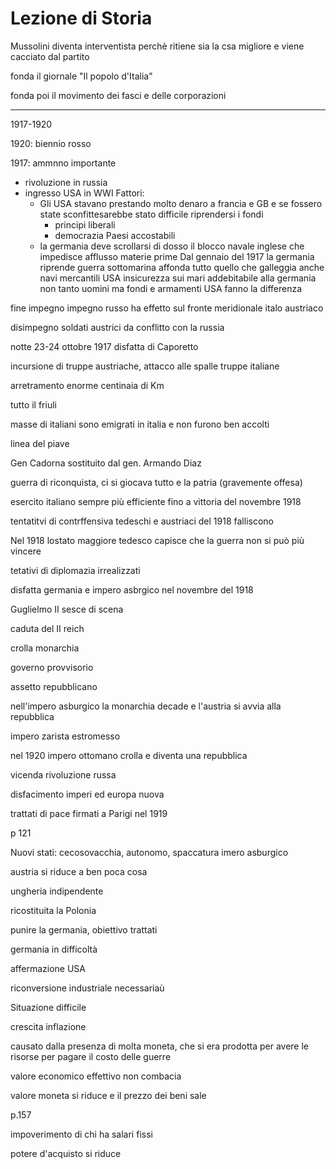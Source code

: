 # Lezione di Storia


Mussolini diventa interventista perchè ritiene sia la csa migliore e viene cacciato dal partito

fonda il giornale "Il popolo d'Italia"

fonda poi il movimento dei fasci e delle corporazioni

---


1917-1920


1920: biennio rosso

1917: ammnno importante
* rivoluzione in russia
* ingresso USA in WWI
Fattori:
	* Gli USA stavano prestando molto denaro a francia e GB e se fossero state sconfittesarebbe stato difficile riprendersi i fondi
		* principi liberali
		* democrazia
Paesi accostabili
	* la germania deve scrollarsi di dosso il blocco navale inglese che impedisce afflusso materie prime
	Dal gennaio del 1917 la germania riprende guerra sottomarina
	affonda tutto quello che galleggia
	anche navi mercantili USA
	insicurezza sui mari addebitabile alla germania
non tanto uomini ma fondi e armamenti USA fanno la differenza

fine impegno impegno russo ha effetto sul fronte meridionale italo austriaco

disimpegno soldati austrici da conflitto con la russia

notte 23-24 ottobre 1917 
disfatta di Caporetto

incursione di truppe austriache, attacco alle spalle truppe italiane

arretramento enorme
centinaia di Km

tutto il friuli

masse di italiani sono emigrati in italia e non furono ben accolti

linea del piave

Gen Cadorna sostituito dal gen. Armando Diaz

guerra di riconquista, ci si giocava tutto e la patria (gravemente offesa)

esercito italiano sempre più efficiente fino a vittoria del novembre 1918




tentatitvi di contrffensiva tedeschi e austriaci del 1918 falliscono

Nel 1918 lostato maggiore tedesco capisce che la guerra non si può più vincere

tetativi di diplomazia irrealizzati

disfatta germania e impero asbrgico nel novembre del 1918

Guglielmo II sesce di scena 

caduta del II reich

crolla monarchia

governo provvisorio

assetto repubblicano


nell'impero asburgico la monarchia decade e l'austria si avvia alla repubblica

impero zarista estromesso

nel 1920 impero ottomano crolla e diventa una repubblica

vicenda rivoluzione russa

disfacimento imperi ed europa nuova 

trattati di pace firmati a Parigi nel 1919

p 121

Nuovi stati:
cecosovacchia, autonomo, spaccatura imero asburgico

austria si riduce a ben poca cosa

ungheria indipendente

ricostituita la Polonia

punire la germania, obiettivo trattati

germania in difficoltà

affermazione USA


riconversione industriale necessariaù

Situazione difficile

crescita inflazione

causato dalla presenza di molta moneta, che si era prodotta per avere le risorse per pagare il costo delle guerre

valore economico effettivo non combacia

valore moneta si riduce e il prezzo dei beni sale

p.157


impoverimento di chi ha salari fissi

potere d'acquisto si riduce
<!--stackedit_data:
eyJoaXN0b3J5IjpbLTE0MDM0ODAyMjQsMTk2NjIzMzgzMl19
-->